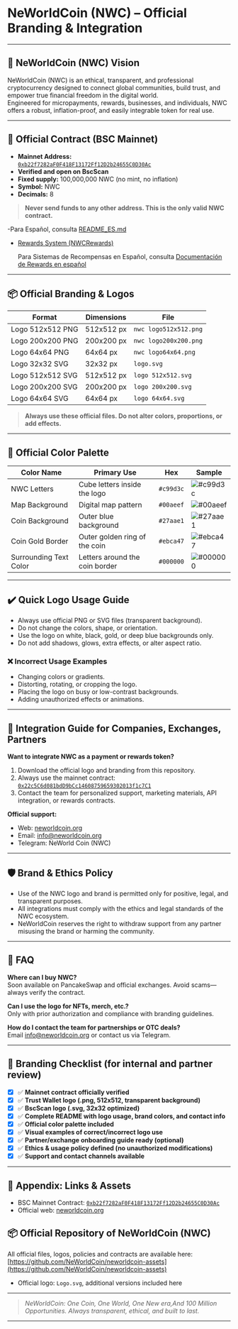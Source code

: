 # NeWorldCoin (NWC) – Official Branding & Integration

---

## 🚀 NeWorldCoin (NWC) Vision

NeWorldCoin (NWC) is an ethical, transparent, and professional cryptocurrency designed to connect global communities, build trust, and empower true financial freedom in the digital world.  
Engineered for micropayments, rewards, businesses, and individuals, NWC offers a robust, inflation-proof, and easily integrable token for real use.

---

## 🏦 Official Contract (BSC Mainnet)

- **Mainnet Address:**  
  [`0xb22f7282aF0F418F13172Ff12D2b24655C0D30Ac`](https://bscscan.com/address/0xb22f7282aF0F418F13172Ff12D2b24655C0D30Ac)
- **Verified and open on BscScan**
- **Fixed supply:** 100,000,000 NWC (no mint, no inflation)
- **Symbol:** NWC
- **Decimals:** 8

> **Never send funds to any other address. This is the only valid NWC contract.**

-Para Español, consulta [README_ES.md](README_ES.md)

- [Rewards System (NWCRewards)](NeWorldCoin(NWC)-REWARDS.md)

  Para Sistemas de Recompensas en Español, consulta [Documentación de Rewards en español](NeWorldCoin(NWC)-REWARDS_ES.md)

---

## 📦 Official Branding & Logos

| Format             | Dimensions   | File                                       |
|--------------------|-------------|---------------------------------------------|
| Logo 512x512 PNG   | 512x512 px  | `nwc logo512x512.png`    |
| Logo 200x200 PNG   | 200x200 px  | `nwc logo200x200.png`    |
| Logo 64x64 PNG   | 64x64 px  | `nwc logo64x64.png`    |
| Logo 32x32 SVG   | 32x32 px    | `logo.svg`    |
| Logo 512x512 SVG   | 512x512 px    | `logo 512x512.svg`    |
| Logo 200x200 SVG   | 200x200 px    | `logo 200x200.svg`    |
| Logo 64x64 SVG   | 64x64 px    | `logo 64x64.svg`    |

> **Always use these official files. Do not alter colors, proportions, or add effects.**

---

## 🎨 Official Color Palette

| Color Name             | Primary Use                     | Hex      | Sample                                                   |
|------------------------|----------------------------------|----------|----------------------------------------------------------|
| NWC Letters            | Cube letters inside the logo     | `#c99d3c` | ![#c99d3c](https://placehold.co/15x15/c99d3c/c99d3c.png) |
| Map Background         | Digital map pattern              | `#00aeef` | ![#00aeef](https://placehold.co/15x15/00aeef/00aeef.png) |
| Coin Background        | Outer blue background            | `#27aae1` | ![#27aae1](https://placehold.co/15x15/27aae1/27aae1.png) |
| Coin Gold Border       | Outer golden ring of the coin    | `#ebca47` | ![#ebca47](https://placehold.co/15x15/ebca47/ebca47.png) |
| Surrounding Text Color| Letters around the coin border   | `#000000` | ![#000000](https://placehold.co/15x15/000000/000000.png) |

---

## ✔️ Quick Logo Usage Guide

- Always use official PNG or SVG files (transparent background).
- Do not change the colors, shape, or orientation.
- Use the logo on white, black, gold, or deep blue backgrounds only.
- Do not add shadows, glows, extra effects, or alter aspect ratio.

### ❌ Incorrect Usage Examples

- Changing colors or gradients.
- Distorting, rotating, or cropping the logo.
- Placing the logo on busy or low-contrast backgrounds.
- Adding unauthorized effects or animations.

---

## 💼 Integration Guide for Companies, Exchanges, Partners

**Want to integrate NWC as a payment or rewards token?**

1. Download the official logo and branding from this repository.
2. Always use the mainnet contract:  
   [`0x22c5C6d081bdD9bCc14608759659302013f1c7C1`](https://bscscan.com/address/0x22c5C6d081bdD9bCc14608759659302013f1c7C1)
3. Contact the team for personalized support, marketing materials, API integration, or rewards contracts.

**Official support:**  
- Web: [neworldcoin.org](https://neworldcoin.org)
- Email: info@neworldcoin.org  
- Telegram: NeWorld Coin (NWC)

---

## 🛡️ Brand & Ethics Policy

- Use of the NWC logo and brand is permitted only for positive, legal, and transparent purposes.
- All integrations must comply with the ethics and legal standards of the NWC ecosystem.
- NeWorldCoin reserves the right to withdraw support from any partner misusing the brand or harming the community.

---

## 📝 FAQ

**Where can I buy NWC?**  
Soon available on PancakeSwap and official exchanges. Avoid scams—always verify the contract.

**Can I use the logo for NFTs, merch, etc.?**  
Only with prior authorization and compliance with branding guidelines.

**How do I contact the team for partnerships or OTC deals?**  
Email info@neworldcoin.org or contact us via Telegram.

---

## 🚩 Branding Checklist (for internal and partner review)

- [x] ✅ **Mainnet contract officially verified**  
- [x] ✅ **Trust Wallet logo (.png, 512x512, transparent background)**  
- [x] ✅ **BscScan logo (.svg, 32x32 optimized)**  
- [x] ✅ **Complete README with logo usage, brand colors, and contact info**  
- [x] ✅ **Official color palette included**  
- [x] ✅ **Visual examples of correct/incorrect logo use**  
- [x] ✅ **Partner/exchange onboarding guide ready (optional)**  
- [x] ✅ **Ethics & usage policy defined (no unauthorized modifications)**  
- [x] ✅ **Support and contact channels available**

---

## 📂 Appendix: Links & Assets

- BSC Mainnet Contract: [`0xb22f7282aF0F418F13172Ff12D2b24655C0D30Ac`](https://bscscan.com/address/0xb22f7282aF0F418F13172Ff12D2b24655C0D30Ac)
- Official web: [neworldcoin.org](https://neworldcoin.org)
## 📦 Official Repository of NeWorldCoin (NWC)
All official files, logos, policies and contracts are available here:  
[https://github.com/NeWorldCoin/neworldcoin-assets](https://github.com/NeWorldCoin/neworldcoin-assets)
- Official logo: `Logo.svg`, additional versions included here

---

> _NeWorldCoin: One Coin, One World, One New era,And 100 Million Opportunities. 
> Always transparent, ethical, and built to last._

---


